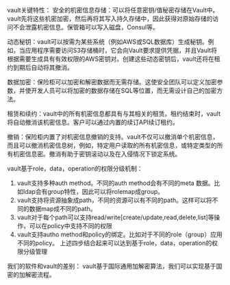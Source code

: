 vault关键特性：
安全的机密信息存储：可以将任意密钥/值秘密存储在Vault中。vault先将这些机密加密，然后再将其写入持久存储中，因此获得对原始存储的访问不会泄露机密信息。保管箱可以写入磁盘，Consul等。

动态秘钥：vault可以按需为某些系统（例如AWS或SQL数据库）生成秘钥。例如，当应用程序需要访问S3存储桶时，它会向Vault要求提供凭据，并且Vault将根据需要生成具有有效权限的AWS密钥对。创建这些动态密钥后，vault还将在租约到期后自动将其撤消。

数据加密：保险柜可以加密和解密数据而无需存储。这使安全团队可以定义加密参数，并使开发人员可以将加密的数据存储在SQL等位置，而无需设计自己的加密方法。

租赁和续约：vault中的所有机密信息都具有与其相关的租赁。租约结束时，vault将自动撤消该机密信息。客户可以通过内置的续订API续订租约。

撤销：保险柜内置了对机密信息撤销的支持。vault不仅可以撤消单个机密信息，而且可以撤消机密信息树，例如，特定用户读取的所有机密信息，或特定类型的所有机密信息密。撤消有助于密钥滚动以及在入侵情况下锁定系统。

vault基于role，data，operation的权限分级机制：
1. vault支持多种auth method。不同的auth method会有不同的meta 数据。比如ldap会有group特性，因此可以将rolemap成group。
2. vault支持将资源抽象成path，不同的资源可以有不同的path。这样可以将不同的数据map成不同的path。
3. vault对于每个path可以支持read/write[create/update,read,delete,list]等操作，可以在policy中支持不同的权限
4. vault支持autho method和policy的绑定。比如对于不同的role（group）应用不同的policy。
上述四步结合起来可以达到基于role，data，operation的权限分级管理

我们的软件和vault的差别：
vault基于国际通用加解密算法，我们可以实现基于国密的加解密流程。
